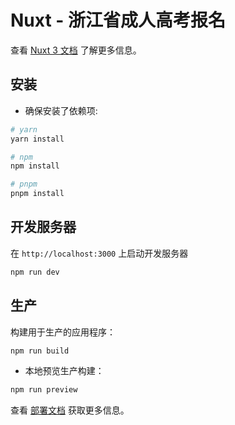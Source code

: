 # Nuxt - 浙江省成人高考报名

查看 [Nuxt 3 文档](https://nuxt.com/docs/getting-started/introduction) 了解更多信息。

## 安装

- 确保安装了依赖项:

```bash
# yarn
yarn install

# npm
npm install

# pnpm
pnpm install
```

## 开发服务器

在 `http://localhost:3000` 上启动开发服务器

```bash
npm run dev
```

## 生产

构建用于生产的应用程序：

```bash
npm run build
```

- 本地预览生产构建：

```bash
npm run preview
```

查看 [部署文档](https://nuxt.com/docs/getting-started/deployment) 获取更多信息。

